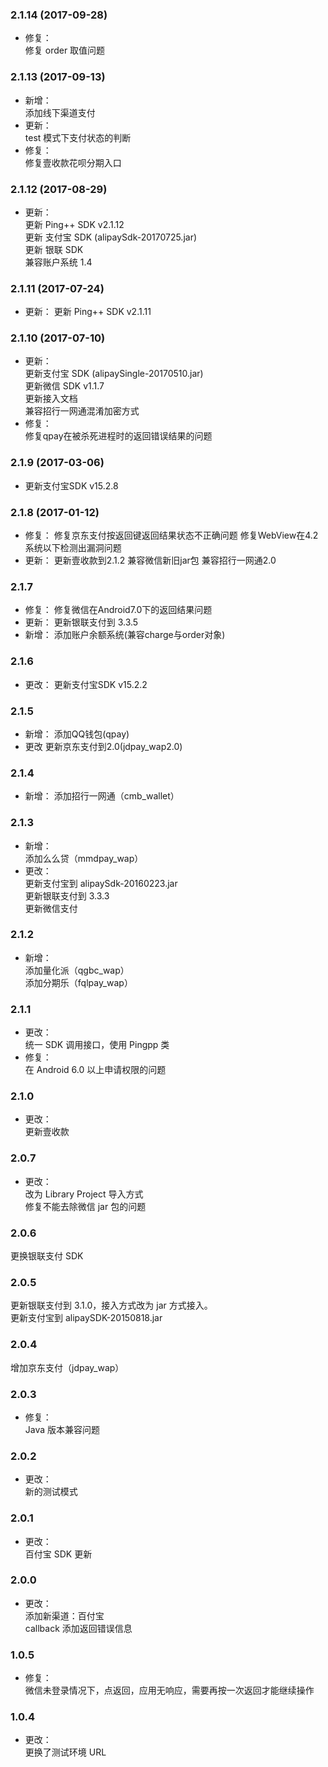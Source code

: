 ### 2.1.14 (2017-09-28)
* 修复：  
修复 order 取值问题

### 2.1.13 (2017-09-13)
* 新增：  
添加线下渠道支付
* 更新：  
test 模式下支付状态的判断
* 修复：  
修复壹收款花呗分期入口


### 2.1.12 (2017-08-29)
* 更新：  
更新 Ping++ SDK v2.1.12  
更新 支付宝 SDK (alipaySdk-20170725.jar)  
更新 银联 SDK  
兼容账户系统 1.4  

### 2.1.11 (2017-07-24)
* 更新：
更新 Ping++ SDK v2.1.11

### 2.1.10 (2017-07-10)
* 更新：  
更新支付宝 SDK (alipaySingle-20170510.jar)  
更新微信 SDK v1.1.7  
更新接入文档  
兼容招行一网通混淆加密方式
* 修复：  
修复qpay在被杀死进程时的返回错误结果的问题

### 2.1.9 (2017-03-06)
* 更新支付宝SDK v15.2.8

### 2.1.8 (2017-01-12)
* 修复：
修复京东支付按返回键返回结果状态不正确问题
修复WebView在4.2系统以下检测出漏洞问题
* 更新：
更新壹收款到2.1.2
兼容微信新旧jar包
兼容招行一网通2.0

### 2.1.7
* 修复：
修复微信在Android7.0下的返回结果问题
* 更新：
更新银联支付到 3.3.5
* 新增：
添加账户余额系统(兼容charge与order对象)

### 2.1.6
* 更改：
更新支付宝SDK v15.2.2 

### 2.1.5
* 新增：
添加QQ钱包(qpay)
* 更改
更新京东支付到2.0(jdpay_wap2.0)

### 2.1.4
* 新增：
添加招行一网通（cmb_wallet）


### 2.1.3
* 新增：  
添加么么贷（mmdpay_wap）
* 更改：  
更新支付宝到 alipaySdk-20160223.jar  
更新银联支付到 3.3.3  
更新微信支付

### 2.1.2
* 新增：  
添加量化派（qgbc_wap）  
添加分期乐（fqlpay_wap）

### 2.1.1
* 更改：  
统一 SDK 调用接口，使用 Pingpp 类
* 修复：  
在 Android 6.0 以上申请权限的问题

### 2.1.0
* 更改：  
更新壹收款

### 2.0.7
* 更改：  
改为 Library Project 导入方式  
修复不能去除微信 jar 包的问题

### 2.0.6
更换银联支付 SDK

### 2.0.5
更新银联支付到 3.1.0，接入方式改为 jar 方式接入。  
更新支付宝到 alipaySDK-20150818.jar

### 2.0.4
增加京东支付（jdpay_wap）

### 2.0.3
* 修复：  
Java 版本兼容问题

### 2.0.2
* 更改：  
新的测试模式

### 2.0.1
* 更改：  
百付宝 SDK 更新

### 2.0.0
* 更改：  
添加新渠道：百付宝  
callback 添加返回错误信息

### 1.0.5
* 修复：  
微信未登录情况下，点返回，应用无响应，需要再按一次返回才能继续操作

### 1.0.4
* 更改：  
更换了测试环境 URL


